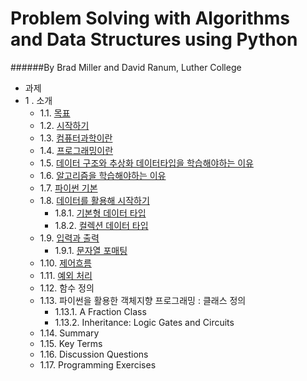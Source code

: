 Problem Solving with Algorithms and Data Structures using Python
===
######By Brad Miller and David Ranum, Luther College

* 과제
* 1 .  소개
    * 1.1. [목표](objectives.md)
    * 1.2. [시작하기](getting_start.md)
    * 1.3. [컴퓨터과학이란](computer_science.md)
    * 1.4. [프로그래밍이란](programming.ipynb)
    * 1.5. [데이터 구조와 추상화 데이터타입을 학습해야하는 이유](data_srtucture_abstraction.ipynb)
    * 1.6. [알고리즘을 학습해야하는 이유](reason_to_study_algorithm.ipynb)
    * 1.7. [파이썬 기본](basic_python.ipynb)
    * 1.8. [데이터를 활용해 시작하기](start_with_data.ipynb)
        * 1.8.1. [기본형 데이터 타입](atomic_data_type.ipynb)
        * 1.8.2. [컬렉션 데이터 타입](collection_data_type.ipynb)
    * 1.9. [입력과 출력](1.9_input_and_output.ipynb)
        * 1.9.1. [문자열 포매팅](1.9.1_string_formatting.ipynb)
    * 1.10. [제어흐름](1.10_control_structure.ipynb)
    * 1.11. [예외 처리](1.11_exception_handling.ipynb)
    * 1.12. 함수 정의
    * 1.13. 파이썬을 활용한 객체지향 프로그래밍 : 클래스 정의
        * 1.13.1. A Fraction Class
        * 1.13.2. Inheritance: Logic Gates and Circuits
    * 1.14. Summary
    * 1.15. Key Terms
    * 1.16. Discussion Questions
    * 1.17. Programming Exercises